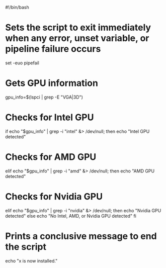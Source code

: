 #!/bin/bash

# Sets the script to exit immediately when any error, unset variable, or pipeline failure occurs
set -euo pipefail

# Gets GPU information
gpu_info=$(lspci | grep -E "VGA|3D")

# Checks for Intel GPU
if echo "$gpu_info" | grep -i "intel" &> /dev/null; then
    echo "Intel GPU detected"
    
# Checks for AMD GPU
elif echo "$gpu_info" | grep -i "amd" &> /dev/null; then
    echo "AMD GPU detected"
    
# Checks for Nvidia GPU
elif echo "$gpu_info" | grep -i "nvidia" &> /dev/null; then
    echo "Nvidia GPU detected"
else
     echo "No Intel, AMD, or Nvidia GPU detected"
fi

# Prints a conclusive message to end the script
echo "x is now installed."
